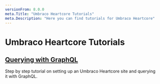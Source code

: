 ```yaml
---
versionFrom: 8.0.0
meta.Title: "Umbraco Heartcore Tutorials"
meta.Description: "Here you can find tutorials for Umbraco Heartcore"
---
```


# Umbraco Heartcore Tutorials

## [Querying with GraphQL](Querying-With-GraphQL/)

Step by step tutorial on setting up an Umbraco Heartcore site and querying it with GraphQL.
